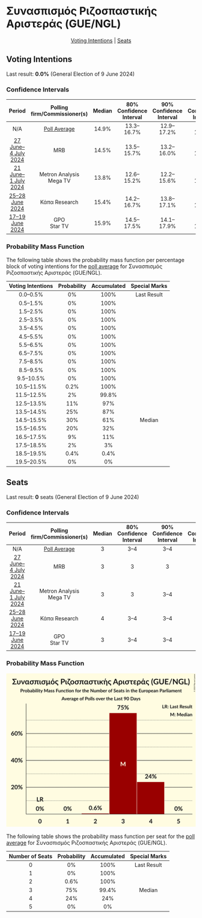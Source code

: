 # Συνασπισμός Ριζοσπαστικής Αριστεράς (GUE/NGL)

<p align="center"><a href="#voting-intentions">Voting Intentions</a> | <a href="#seats">Seats</a></p>

## Voting Intentions

Last result: **0.0%** (General Election of 9 June 2024)

### Confidence Intervals

| Period     | Polling firm/Commissioner(s) | Median | 80% Confidence Interval | 90% Confidence Interval | 95% Confidence Interval | 99% Confidence Interval |
|:----------:|:----------------:|:-----------:|:-----------------------:|:-----------------------:|:-----------------------:|:-----------------------:|
| N/A | [Poll Average](average.html) | 14.9% | 13.3–16.7% | 12.9–17.2% | 12.5–17.6% | 11.9–18.4% |
| [27 June–4 July 2024](2024-07-04-MRB.html) | MRB | 14.5% | 13.5–15.7% | 13.2–16.0% | 12.9–16.3% | 12.4–16.9% |
| [21 June–1 July 2024](2024-07-01-MetronAnalysis.html) | Metron Analysis <br> Mega TV | 13.8% | 12.6–15.2% | 12.2–15.6% | 11.9–15.9% | 11.4–16.6% |
| [25–28 June 2024](2024-06-28-ΚάπαResearch.html) | Κάπα Research | 15.4% | 14.2–16.7% | 13.8–17.1% | 13.5–17.5% | 13.0–18.1% |
| [17–19 June 2024](2024-06-19-GPO.html) | GPO <br> Star TV | 15.9% | 14.5–17.5% | 14.1–17.9% | 13.8–18.3% | 13.2–19.0% |

### Probability Mass Function

The following table shows the probability mass function per percentage block of voting intentions for the [poll average](average.html) for Συνασπισμός Ριζοσπαστικής Αριστεράς (GUE/NGL).

| Voting Intentions | Probability | Accumulated | Special Marks |
|:-----------------:|:-----------:|:-----------:|:-------------:|
| 0.0–0.5% | 0% | 100% | Last Result |
| 0.5–1.5% | 0% | 100% |  |
| 1.5–2.5% | 0% | 100% |  |
| 2.5–3.5% | 0% | 100% |  |
| 3.5–4.5% | 0% | 100% |  |
| 4.5–5.5% | 0% | 100% |  |
| 5.5–6.5% | 0% | 100% |  |
| 6.5–7.5% | 0% | 100% |  |
| 7.5–8.5% | 0% | 100% |  |
| 8.5–9.5% | 0% | 100% |  |
| 9.5–10.5% | 0% | 100% |  |
| 10.5–11.5% | 0.2% | 100% |  |
| 11.5–12.5% | 2% | 99.8% |  |
| 12.5–13.5% | 11% | 97% |  |
| 13.5–14.5% | 25% | 87% |  |
| 14.5–15.5% | 30% | 61% | Median |
| 15.5–16.5% | 20% | 32% |  |
| 16.5–17.5% | 9% | 11% |  |
| 17.5–18.5% | 2% | 3% |  |
| 18.5–19.5% | 0.4% | 0.4% |  |
| 19.5–20.5% | 0% | 0% |  |


## Seats

Last result: **0** seats (General Election of 9 June 2024)

### Confidence Intervals

| Period     | Polling firm/Commissioner(s) | Median | 80% Confidence Interval | 90% Confidence Interval | 95% Confidence Interval | 99% Confidence Interval |
|:----------:|:----------------:|:------:|:-----------------------:|:-----------------------:|:-----------------------:|:-----------------------:|
| N/A | [Poll Average](average.html) | 3 | 3–4 | 3–4 | 3–4 | 2–4 |
| [27 June–4 July 2024](2024-07-04-MRB.html) | MRB | 3 | 3 | 3 | 3 | 2–4 |
| [21 June–1 July 2024](2024-07-01-MetronAnalysis.html) | Metron Analysis <br> Mega TV | 3 | 3 | 3–4 | 3–4 | 2–4 |
| [25–28 June 2024](2024-06-28-ΚάπαResearch.html) | Κάπα Research | 4 | 3–4 | 3–4 | 3–4 | 3–4 |
| [17–19 June 2024](2024-06-19-GPO.html) | GPO <br> Star TV | 3 | 3–4 | 3–4 | 3–4 | 3–4 |

### Probability Mass Function

![Graph with seats probability mass function not yet produced](average-seats-pmf-συνασπισμόςριζοσπαστικήςαριστεράςguengl.png "Seats Probability Mass Function")

The following table shows the probability mass function per seat for the [poll average](average.html) for Συνασπισμός Ριζοσπαστικής Αριστεράς (GUE/NGL).

| Number of Seats | Probability | Accumulated | Special Marks |
|:---------------:|:-----------:|:-----------:|:-------------:|
| 0 | 0% | 100% | Last Result |
| 1 | 0% | 100% |  |
| 2 | 0.6% | 100% |  |
| 3 | 75% | 99.4% | Median |
| 4 | 24% | 24% |  |
| 5 | 0% | 0% |  |


